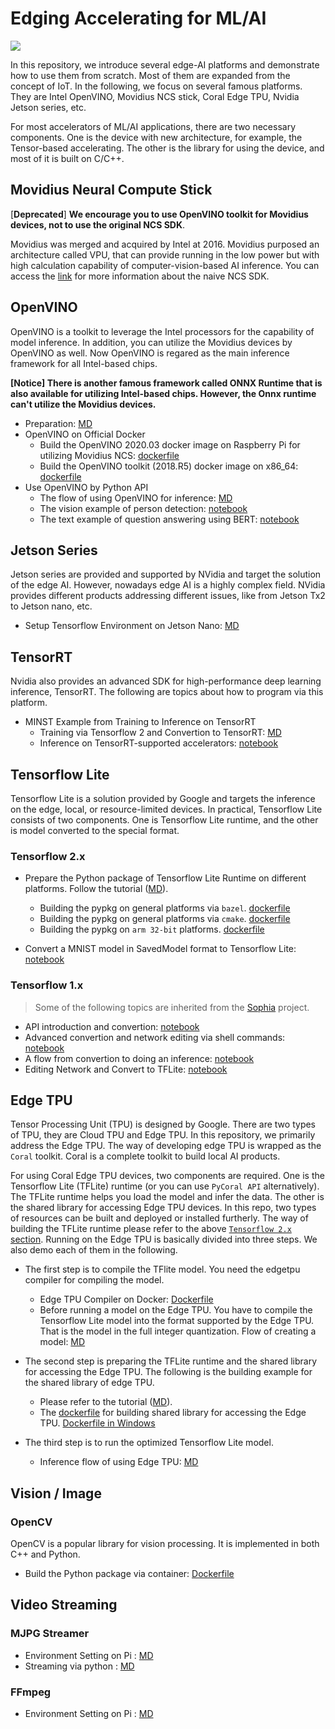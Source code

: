 # Edging Accelerating for ML/AI

[![](https://img.shields.io/badge/doc-stable-green)](README.md)

In this repository, we introduce several edge-AI platforms and demonstrate how to use them from scratch. Most of them are expanded from the concept of IoT. In the following, we focus on several famous platforms. They are Intel OpenVINO, Movidius NCS stick, Coral Edge TPU, Nvidia Jetson series, etc.

For most accelerators of ML/AI applications, there are two necessary components. One is the device with new architecture, for example, the Tensor-based accelerating. The other is the library for using the device, and most of it is built on C/C++.

## Movidius Neural Compute Stick

[**Deprecated**] **We encourage you to use OpenVINO toolkit for Movidius devices, not to use the original NCS SDK**.

Movidius was merged and acquired by Intel at 2016. Movidius purposed an architecture called VPU, that can provide running in the low power but with high calculation capability of computer-vision-based AI inference. You can access the [link](movidius/) for more information about the naive NCS SDK.

## OpenVINO

OpenVINO is a toolkit to leverage the Intel processors for the capability of model inference. In addition, you can utilize the Movidius devices by OpenVINO as well. Now OpenVINO is regared as the main inference framework for all Intel-based chips.

**[**Notice**] There is another famous framework called ONNX Runtime that is also available for utilizing Intel-based chips. However, the Onnx runtime can't utilize the Movidius devices.**

* Preparation: [MD](openvino/openvino_workflow.md)
* OpenVINO on Official Docker
  * Build the OpenVINO 2020.03 docker image on Raspberry Pi for utilizing Movidius NCS: [dockerfile](openvino/pi_for_openvino.dockerfile)
  * Build the OpenVINO toolkit (2018.R5) docker image on x86_64: [dockerfile](openvino/openvino_2018R5.dockerfile)  
* Use OpenVINO by Python API
  * The flow of using OpenVINO for inference: [MD](openvino/inference_openvino_docker.md)
  * The vision example of person detection: [notebook](openvino/person-detection.ipynb)
  * The text example of question answering using BERT: [notebook](openvino/question-answering.ipynb)
  
## Jetson Series

Jetson series are provided and supported by NVidia and target the solution of the edge AI. However, nowadays edge AI is a highly complex field. NVidia provides different products addressing different issues, like from Jetson Tx2 to Jetson nano, etc.

* Setup Tensorflow Environment on Jetson Nano: [MD](jetson/jetson_tx2_quickstart.md)

## TensorRT

Nvidia also provides an advanced SDK for high-performance deep learning inference, TensorRT. The following are topics about how to program via this platform.

* MINST Example from Training to Inference on TensorRT
  * Training via Tensorflow 2 and Convertion to TensorRT: [MD](tensorrt/trainingMNIST.md)
  * Inference on TensorRT-supported accelerators: [notebook](tensorrt/TensorRTInference.ipynb)

## Tensorflow Lite

Tensorflow Lite is a solution provided by Google and targets the inference on the edge, local, or resource-limited devices. In practical, Tensorflow Lite consists of two components. One is Tensorflow Lite runtime, and the other is model converted to the special format.

### Tensorflow 2.x

* Prepare the Python package of Tensorflow Lite Runtime on different platforms. Follow the tutorial ([MD](tflite_runtime/)).
  * Building the pypkg on general platforms via `bazel`. [dockerfile](tflite_runtime/tflite_runtime.dockerfile)
  * Building the pypkg on general platforms via `cmake`. [dockerfile](tflite_runtime/tflite_runtime_pypkg.dockerfile)
  * Building the pypkg on `arm 32-bit` platforms. [dockerfile](tflite_runtime/tflite_runtime_pypkg_arm32.dockerfile)

* Convert a MNIST model in SavedModel format to Tensorflow Lite: [notebook](tensorflowlite/tf2lite_savedmodel.ipynb)

### Tensorflow 1.x

> Some of the following topics are inherited from the [Sophia](https://github.com/jiankaiwang/sophia) project.

* API introduction and convertion: [notebook](tensorflowlite/TensorflowLite_API.ipynb)
* Advanced convertion and network editing via shell commands: [notebook](tensorflowlite/TensorflowLite_CommandLine.ipynb)
* A flow from convertion to doing an inference: [notebook](tensorflowlite/TFLite_FromFrozenModel_Inference.ipynb)
* Editing Network and Convert to TFLite: [notebook](tensorflowlite/NetworkEditing_TFLite_Keras.ipynb)

## Edge TPU

Tensor Processing Unit (TPU) is designed by Google. There are two types of TPU, they are Cloud TPU and Edge TPU. In this repository, we primarily address the Edge TPU. The way of developing edge TPU is wrapped as the `Coral` toolkit. Coral is a complete toolkit to build local AI products.

For using Coral Edge TPU devices, two components are required. One is the Tensorflow Lite (TFLite) runtime (or you can use `PyCoral API` alternatively). The TFLite runtime helps you load the model and infer the data. The other is the shared library for accessing Edge TPU devices. In this repo, two types of resources can be built and deployed or installed furtherly. The way of building the TFLite runtime please refer to the above [`Tensorflow 2.x` section](https://github.com/jiankaiwang/aiot#tensorflow-2x). Running on the Edge TPU is basically divided into three steps. We also demo each of them in the following.

* The first step is to compile the TFlite model. You need the edgetpu compiler for compiling the model.
  * Edge TPU Compiler on Docker: [Dockerfile](edgetpu/edgetpu_compiler.dockerfile)
  * Before running a model on the Edge TPU. You have to compile the Tensorflow Lite model into the format supported by the Edge TPU. That is the model in the full integer quantization. Flow of creating a model: [MD](edgetpu/create_models.md)

* The second step is preparing the TFLite runtime and the shared library for accessing the Edge TPU. The following is the building example for the shared library of edge TPU. 
  * Please refer to the tutorial ([MD](edgetpu/building_edgetpu_so.md)).
  * The [dockerfile](edgetpu/libedgetpu.dockerfile) for building shared library for accessing the Edge TPU. [Dockerfile in Windows](edgetpu/Dockerfile.windows)

* The third step is to run the optimized Tensorflow Lite model.
  * Inference flow of using Edge TPU: [MD](edgetpu/inference_with_models.md)

## Vision / Image

### OpenCV

OpenCV is a popular library for vision processing. It is implemented in both C++ and Python.

* Build the Python package via container: [Dockerfile](opencv/build_opencv.dockerfile)

## Video Streaming

### MJPG Streamer

* Environment Setting on Pi : [MD](mjpg_streamer/quickstart.md)
* Streaming via python : [MD](mjpg_streamer/video_streaming_using_python.md)

### FFmpeg
* Environment Setting on Pi : [MD](ffmpeg/quickstart.md)

